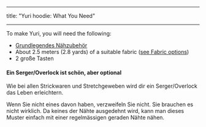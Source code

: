 - - -
title: "Yuri hoodie: What You Need"
- - -

To make Yuri, you will need the following:

- [Grundlegendes Nähzubehör](/docs/sewing/basic-sewing-supplies)
- About 2.5 meters (2.8 yards) of a suitable fabric ([see Fabric options](/docs/patterns/yuri/fabric))
- 2 große Tasten

<Note>

#### Ein Serger/Overlock ist schön, aber optional

Wie bei allen Strickwaren und Stretchgeweben wird dir ein Serger/Overlock das Leben erleichtern.

Wenn Sie nicht eines davon haben, verzweifeln Sie nicht. Sie brauchen es nicht wirklich.
Da keines der Nähte ausgedehnt wird, kann man dieses Muster einfach mit einer regelmässigen geraden Nähte nähen.

</Note>
